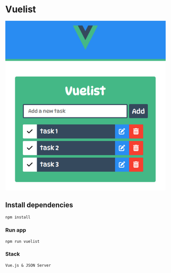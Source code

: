 # Vuelist

![alt text](/public/img/vuelist.png)

## Install dependencies
```
npm install
```

### Run app
```
npm run vuelist
```

### Stack
```
Vue.js & JSON Server
```


